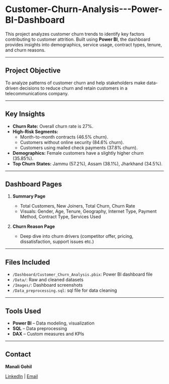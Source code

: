 # Customer-Churn-Analysis---Power-BI-Dashboard

This project analyzes customer churn trends to identify key factors contributing to customer attrition. Built using **Power BI**, the dashboard provides insights into demographics, service usage, contract types, tenure, and churn reasons.

---

## Project Objective

To analyze patterns of customer churn and help stakeholders make data-driven decisions to reduce churn and retain customers in a telecommunications company.

---

## Key Insights

- **Churn Rate:** Overall churn rate is 27%.
- **High-Risk Segments:**
  - Month-to-month contracts (46.5% churn).
  - Customers without online security (84.6% churn).
  - Customers using mailed check payments (37.8% churn).
- **Demographics:** Female customers have a slightly higher churn (35.85%).
- **Top Churn States:** Jammu (57.2%), Assam (38.1%), Jharkhand (34.5%).

---

## Dashboard Pages

1. **Summary Page**
   - Total Customers, New Joiners, Total Churn, Churn Rate
   - Visuals: Gender, Age, Tenure, Geography, Internet Type, Payment Method, Contract Type, Services Used

2. **Churn Reason Page**
   - Deep dive into churn drivers (competitor offer, pricing, dissatisfaction, support issues etc.)

---

## Files Included

- `/Dashboard/Customer_Churn_Analysis.pbix`: Power BI dashboard file
- `/Data/`: Raw and cleaned datasets
- `/Images/`: Dashboard screenshots
- `/Data_preprocessing.sql`: sql file for data cleaning

---

## Tools Used

- **Power BI** – Data modeling, visualization
- **SQL** – Data preprocessing
- **DAX** – Custom measures and KPIs

---


## Contact

**Manali Gohil**  

[LinkedIn](https://www.linkedin.com/in/manaligohil06/) | [Email](mailto:manaligohil06@email.com)

